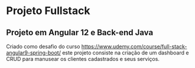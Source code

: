 # Projeto Fullstack

## Projeto em Angular 12 e Back-end Java

Criado como desafio do curso https://www.udemy.com/course/full-stack-angular9-spring-boot/ este projeto consiste na criação de um dashboard 
e CRUD para manusear os clientes cadastrados e seus serviços.


